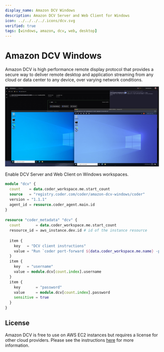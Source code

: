 ```yaml
---
display_name: Amazon DCV Windows
description: Amazon DCV Server and Web Client for Windows
icon: ../../../../.icons/dcv.svg
verified: true
tags: [windows, amazon, dcv, web, desktop]
---
```


# Amazon DCV Windows

Amazon DCV is high performance remote display protocol that provides a secure way to deliver remote desktop and application streaming from any cloud or data center to any device, over varying network conditions.

![Amazon DCV on a Windows workspace](../../.images/amazon-dcv-windows.png)

Enable DCV Server and Web Client on Windows workspaces.

```tf
module "dcv" {
  count    = data.coder_workspace.me.start_count
  source   = "registry.coder.com/coder/amazon-dcv-windows/coder"
  version = "1.1.1"
  agent_id = resource.coder_agent.main.id
}

resource "coder_metadata" "dcv" {
  count       = data.coder_workspace.me.start_count
  resource_id = aws_instance.dev.id # id of the instance resource

  item {
    key   = "DCV client instructions"
    value = "Run `coder port-forward ${data.coder_workspace.me.name} -p ${module.dcv[count.index].port}` and connect to **localhost:${module.dcv[count.index].port}${module.dcv[count.index].web_url_path}**"
  }
  item {
    key   = "username"
    value = module.dcv[count.index].username
  }
  item {
    key       = "password"
    value     = module.dcv[count.index].password
    sensitive = true
  }
}
```

## License

Amazon DCV is free to use on AWS EC2 instances but requires a license for other cloud providers. Please see the instructions [here](https://docs.aws.amazon.com/dcv/latest/adminguide/setting-up-license.html#setting-up-license-ec2) for more information.
